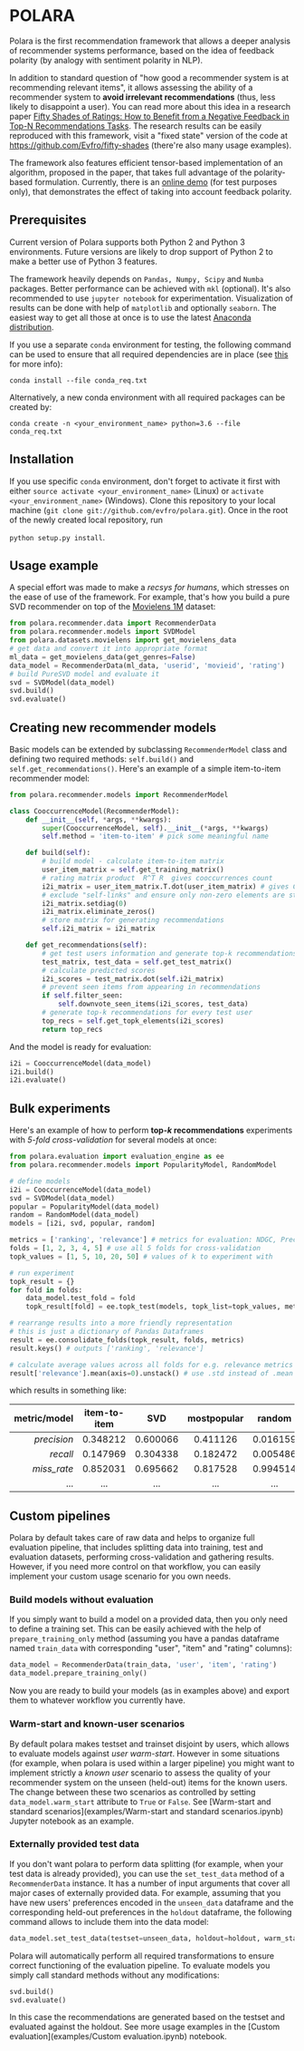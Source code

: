 # POLARA
Polara is the first recommendation framework that allows a deeper analysis of recommender systems performance, based on the idea of feedback polarity (by analogy with sentiment polarity in NLP).

In addition to standard question of "how good a recommender system is at recommending relevant items", it allows assessing the ability of a recommender system to **avoid irrelevant recommendations** (thus, less likely to disappoint a user). You can read more about this idea in a research paper [Fifty Shades of Ratings: How to Benefit from a Negative Feedback in Top-N Recommendations Tasks](http://arxiv.org/abs/1607.04228). The research results can be easily reproduced with this framework, visit a "fixed state" version of the code at https://github.com/Evfro/fifty-shades (there're also many usage examples).

The framework also features efficient tensor-based implementation of an algorithm, proposed in the paper, that takes full advantage of the polarity-based formulation. Currently, there is an [online demo](http://coremodel.azurewebsites.net) (for test purposes only), that demonstrates the effect of taking into account feedback polarity.


## Prerequisites
Current version of Polara supports both Python 2 and Python 3 environments. Future versions are likely to drop support of Python 2 to make a better use of Python 3 features.

The framework heavily depends on `Pandas, Numpy, Scipy` and `Numba` packages. Better performance can be achieved with `mkl` (optional). It's also recommended to use `jupyter notebook` for experimentation. Visualization of results can be done with help of `matplotlib` and optionally `seaborn`. The easiest way to get all those at once is to use the latest [Anaconda distribution](https://www.continuum.io/downloads).

If you use a separate `conda` environment for testing, the following command can be used to ensure that all required dependencies are in place (see [this](http://conda.pydata.org/docs/commands/conda-install.html) for more info):

`conda install --file conda_req.txt`

Alternatively, a new conda environment with all required packages can be created by:

`conda create -n <your_environment_name> python=3.6 --file conda_req.txt`


## Installation
If you use specific `conda` environment, don't forget to activate it first with either `source activate <your_environment_name>` (Linux) or  `activate <your_environment_name>` (Windows). Clone this repository to your local machine (`git clone git://github.com/evfro/polara.git`). Once in the root of the newly created local repository, run

`python setup.py install`.


## Usage example
A special effort was made to make a *recsys for humans*, which stresses on the ease of use of the framework. For example, that's how you build a pure SVD recommender on top of the [Movielens 1M](http://grouplens.org/datasets/movielens/) dataset:

```python
from polara.recommender.data import RecommenderData
from polara.recommender.models import SVDModel
from polara.datasets.movielens import get_movielens_data
# get data and convert it into appropriate format
ml_data = get_movielens_data(get_genres=False)
data_model = RecommenderData(ml_data, 'userid', 'movieid', 'rating')
# build PureSVD model and evaluate it
svd = SVDModel(data_model)
svd.build()
svd.evaluate()
```

## Creating new recommender models
Basic models can be extended by subclassing `RecommenderModel` class and defining two required methods: `self.build()` and `self.get_recommendations()`. Here's an example of a simple item-to-item recommender model:
```python
from polara.recommender.models import RecommenderModel

class CooccurrenceModel(RecommenderModel):
    def __init__(self, *args, **kwargs):
        super(CooccurrenceModel, self).__init__(*args, **kwargs)
        self.method = 'item-to-item' # pick some meaningful name

    def build(self):
        # build model - calculate item-to-item matrix
        user_item_matrix = self.get_training_matrix()
        # rating matrix product  R^T R  gives cooccurrences count
        i2i_matrix = user_item_matrix.T.dot(user_item_matrix) # gives CSC format
        # exclude "self-links" and ensure only non-zero elements are stored
        i2i_matrix.setdiag(0)
        i2i_matrix.eliminate_zeros()
        # store matrix for generating recommendations
        self.i2i_matrix = i2i_matrix

    def get_recommendations(self):
        # get test users information and generate top-k recommendations
        test_matrix, test_data = self.get_test_matrix()
        # calculate predicted scores
        i2i_scores = test_matrix.dot(self.i2i_matrix)
        # prevent seen items from appearing in recommendations
        if self.filter_seen:
            self.downvote_seen_items(i2i_scores, test_data)
        # generate top-k recommendations for every test user
        top_recs = self.get_topk_elements(i2i_scores)
        return top_recs
```
And the model is ready for evaluation:
```python
i2i = CooccurrenceModel(data_model)
i2i.build()
i2i.evaluate()
```

## Bulk experiments
Here's an example of how to perform **top-*k* recommendations** experiments with *5-fold cross-validation* for several models at once:

```python
from polara.evaluation import evaluation_engine as ee
from polara.recommender.models import PopularityModel, RandomModel

# define models
i2i = CooccurrenceModel(data_model)
svd = SVDModel(data_model)
popular = PopularityModel(data_model)
random = RandomModel(data_model)
models = [i2i, svd, popular, random]

metrics = ['ranking', 'relevance'] # metrics for evaluation: NDGC, Precision, Recall, etc.
folds = [1, 2, 3, 4, 5] # use all 5 folds for cross-validation
topk_values = [1, 5, 10, 20, 50] # values of k to experiment with

# run experiment
topk_result = {}
for fold in folds:
    data_model.test_fold = fold
    topk_result[fold] = ee.topk_test(models, topk_list=topk_values, metrics=metrics)

# rearrange results into a more friendly representation
# this is just a dictionary of Pandas Dataframes
result = ee.consolidate_folds(topk_result, folds, metrics)
result.keys() # outputs ['ranking', 'relevance']

# calculate average values across all folds for e.g. relevance metrics
result['relevance'].mean(axis=0).unstack() # use .std instead of .mean for standard deviation
```
which results in something like:

| metric/model |item-to-item | SVD | mostpopular | random |
| ---: |:---:|:---:|:---:|:---:|
| *precision* | 0.348212 | 0.600066 | 0.411126 | 0.016159 |
| *recall*    | 0.147969 | 0.304338 | 0.182472 | 0.005486 |
| *miss_rate* | 0.852031 | 0.695662 | 0.817528 | 0.994514 |
| ... | ... | ... | ... | ... |

## Custom pipelines
Polara by default takes care of raw data and helps to organize full evaluation pipeline, that includes splitting data into training, test and evaluation datasets, performing cross-validation and gathering results. However, if you need more control on that workflow, you can easily implement your custom usage scenario for you own needs.

### Build models without evaluation
If you simply want to build a model on a provided data, then you only need to define a training set. This can be easily achieved with the help of `prepare_training_only` method (assuming you have a pandas dataframe named `train_data` with corresponding "user", "item" and "rating" columns):
```python
data_model = RecommenderData(train_data, 'user', 'item', 'rating')
data_model.prepare_training_only()
```
Now you are ready to build your models (as in examples above) and export them to whatever workflow you currently have.

### Warm-start and known-user scenarios
By default polara makes testset and trainset disjoint by users, which allows to evaluate models against *user warm-start*.
However in some situations (for example, when polara is used within a larger pipeline) you might want to implement strictly a *known user* scenario to assess the quality of your recommender system on the unseen (held-out) items for the known users. The change between these two scenarios as controlled by setting `data_model.warm_start` attribute to `True` or `False`. See [Warm-start and standard scenarios](examples/Warm-start and standard scenarios.ipynb) Jupyter notebook as an example.

### Externally provided test data
If you don't want polara to perform data splitting (for example, when your test data is already provided), you can use the `set_test_data` method of a `RecommenderData` instance. It has a number of input arguments that cover all major cases of externally provided data. For example, assuming that you have new users' preferences encoded in the `unseen_data` dataframe and the corresponding held-out preferences in the `holdout` dataframe, the following command allows to include them into the data model:  
```python
data_model.set_test_data(testset=unseen_data, holdout=holdout, warm_start=True)
```
Polara will automatically perform all required transformations to ensure correct functioning of the evaluation pipeline. To evaluate models you simply call standard methods without any modifications:
```python
svd.build()
svd.evaluate()
```
In this case the recommendations are generated based on the testset and evaluated against the holdout.
See more usage examples in the [Custom evaluation](examples/Custom evaluation.ipynb) notebook.
